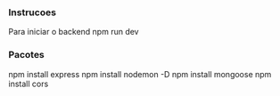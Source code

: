 ### Instrucoes

Para iniciar o backend
npm run dev

### Pacotes

npm install express
npm install nodemon -D
npm install mongoose
npm install cors
